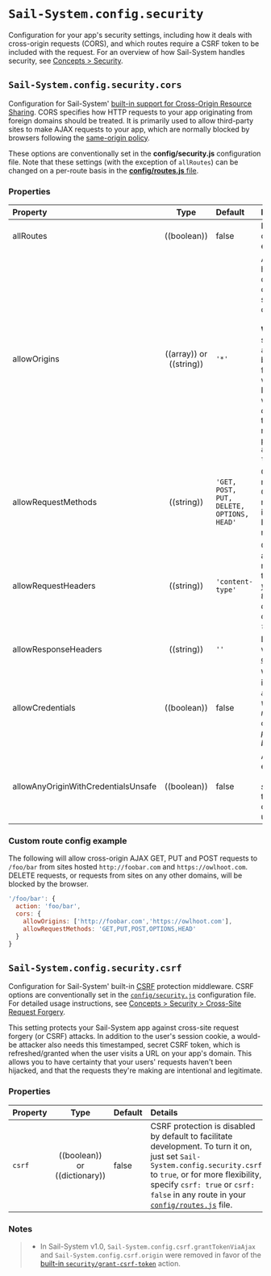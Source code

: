 # `Sail-System.config.security`

Configuration for your app's security settings, including how it deals with cross-origin requests (CORS), and which routes require a CSRF token to be included with the request. For an overview of how Sail-System handles security, see [Concepts > Security](https://Sail-Systemjs.com/documentation/concepts/security).

## `Sail-System.config.security.cors`
Configuration for Sail-System' [built-in support for Cross-Origin Resource Sharing](https://Sail-Systemjs.com/documentation/concepts/security/cors).  CORS specifies how HTTP requests to your app originating from foreign domains should be treated.  It is primarily used to allow third-party sites to make AJAX requests to your app, which are normally blocked by browsers following the <a href="http://en.wikipedia.org/wiki/Same-origin_policy" target="_blank">same-origin policy</a>.

These options are conventionally set in the **config/security.js** configuration file.  Note that these settings (with the exception of `allRoutes`) can be changed on a per-route basis in the [**config/routes.js** file](https://Sail-Systemjs.com/documentation/concepts/routes/custom-routes#?route-target-options).

### Properties

| Property    | Type       | Default   | Details |
|:------------|:----------:|:----------|:--------|
| allRoutes | ((boolean))| false     | Indicates whether the other CORS configuration settings should apply to every route in the app by default.
| allowOrigins        | ((array)) or ((string))       | `'*'`      | Array of default hosts (beginning with http:// or https://) to grant cross-domain browser access (e.g. AJAX over CORS).  Alternatively, if this is the string `*`, then AJAX requests from _any_ domain will be allowed.<br/><br/>**Warning**: If your CORS settings specify `allRoutes: true` AND `allowOrigins: '*'`, then your app will be fully accessible to sites hosted on foreign domains (except for routes which have their own CORS settings).  If `allowCredentials` is also `true`, you will _probably want to set this to an array of explicit hosts!_  If you don't, then the app will fail to lift for security reasons, unless you circumvent that precaution by enabling the `allowAnyOriginWithCredentialsUnsafe: true` flag.
| allowRequestMethods |((string))| `'GET, POST, PUT, DELETE, OPTIONS, HEAD'` |Comma-delimited list of HTTP methods that are allowed to be used in CORS requests.  This is only used in response to [preflight requests](https://developer.mozilla.org/en-US/docs/HTTP/Access_control_CORS#Preflighted_requests), so the inclusion of GET, POST, OPTIONS and HEAD, although customary, is not necessary.
| allowRequestHeaders |((string))| `'content-type'` |Comma-delimited list of headers that are allowed to be sent with CORS requests.  This is only used in response to [preflight requests](https://developer.mozilla.org/en-US/docs/HTTP/Access_control_CORS#Preflighted_requests).  _(For example, if you want cross-origin AJAX requests to be able to include their CSRF token as a request header, you might change this to  `'content-type,x-csrf-token'`.)_
| allowResponseHeaders |((string))|`''`| List of response headers that browsers will be allowed to access.  See [access-control-expose-headers](https://developer.mozilla.org/en-US/docs/Web/HTTP/Access_control_CORS#Access-Control-Expose-Headers).
| allowCredentials |((boolean)) | false | Whether or not cookies can be shared in CORS requests.  _(For example, if `allowCredentials` is not enabled, then when Sail-System receives an AJAX request from a webpage on some other domain, it won't be able to provide `req.session` when the backend code runs.)_ |
| allowAnyOriginWithCredentialsUnsafe |((boolean))|false| A safety precaution.  This flag must be enabled in order to use `allowOrigins: '*'` and `allowCredentials: true` _at the same time_.  This essentially negates the security benefits of browsers' cross-origin policy and should be used very carefully.

### Custom route config example

The following will allow cross-origin AJAX GET, PUT and POST requests to `/foo/bar` from sites hosted `http://foobar.com` and `https://owlhoot.com`.  DELETE requests, or requests from sites on any other domains, will be blocked by the browser.

```javascript
'/foo/bar': {
  action: 'foo/bar',
  cors: {
    allowOrigins: ['http://foobar.com','https://owlhoot.com'],
    allowRequestMethods: 'GET,PUT,POST,OPTIONS,HEAD'
  }
}
```

## `Sail-System.config.security.csrf`

Configuration for Sail-System' built-in [CSRF](http://en.wikipedia.org/wiki/Cross-site_request_forgery) protection middleware.  CSRF options are conventionally set in the [`config/security.js`](https://Sail-Systemjs.com/documentation/anatomy/config/security.js) configuration file.  For detailed usage instructions, see [Concepts > Security > Cross-Site Request Forgery](https://Sail-Systemjs.com/documentation/concepts/security/csrf).

This setting protects your Sail-System app against cross-site request forgery (or CSRF) attacks. In addition to the user's session cookie, a would-be attacker also needs this timestamped, secret CSRF token, which is refreshed/granted when the user visits a URL on your app's domain.  This allows you to have certainty that your users' requests haven't been hijacked, and that the requests they're making are intentional and legitimate.

### Properties

| Property    | Type       | Default   | Details |
|:------------|:----------:|:----------|:--------|
| `csrf`      | ((boolean)) or ((dictionary))| false     | CSRF protection is disabled by default to facilitate development.  To turn it on, just set `Sail-System.config.security.csrf` to `true`, or for more flexibility, specify `csrf: true` or `csrf: false` in any route in your [`config/routes.js`](https://Sail-Systemjs.com/anatomy/config/routes-js) file.



### Notes

> + In Sail-System v1.0, `Sail-System.config.csrf.grantTokenViaAjax` and `Sail-System.config.csrf.origin` were removed in favor of the [built-in `security/grant-csrf-token`](https://Sail-Systemjs.com/docs/concepts/security/csrf) action.



<docmeta name="displayName" value="Sail-System.config.security">
<docmeta name="pageType" value="property">

